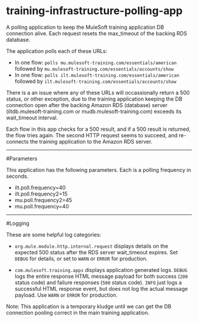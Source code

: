 # training-infrastructure-polling-app

A polling application to keep the MuleSoft training application DB connection alive. Each request resets the max_timeout of the backing RDS database. 

The application polls each of these URLs: 

* In one flow: `polls mu.mulesoft-training.com/essentials/american` followed by  `mu.mulesoft-training.com/essentials/accounts/show`
* In one flow: `polls ilt.mulesoft-training.com/essentials/american` followed by  `ilt.mulesoft-training.com/essentials/accounts/show`

There is a an issue where any of these URLs will occassionally return a 500 status, or other exception, due to the training application keeping the DB connection open after the backing Amazon RDS (database) server (iltdb.mulesoft-training.com or mudb.mulesoft-training.com) exceeds its wait_timeout interval. 

Each flow in this app checks for a 500 result, and if a 500 result is returned, the flow tries again. The second HTTP request seems to succeed, and re-connects the training application to the Amazon RDS server. 

---
#Parameters

This application has the following parameters. Each is a polling frequency in seconds. 

- ilt.poll.frequency=40
- ilt.poll.frequency2=15
- mu.poll.frequency2=45
- mu.poll.frequency=40

---

#Logging

These are some helpful log categories:

* `org.mule.module.http.internal.request` displays details on the expected 500 status after the RDS server wait_timeout expires. Set `DEBUG` for details, or set to `WARN` or `ERROR` for production. 

* `com.mulesoft.training.apps` displays application generated logs. `DEBUG` logs the entire response HTML message payload for both success (`200` status code) and failure responses (`500` status code). `INFO` just logs a successful HTML response event, but does not log the actual message payload. Use `WARN` or `ERROR` for production. 


Note: This application is a temporary kludge until we can get the DB connection pooling correct in the main training application. 

